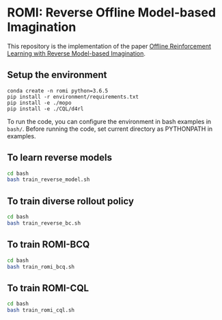 # ROMI: Reverse Offline Model-based Imagination

This repository is the implementation of the paper [Offline Reinforcement Learning with Reverse Model-based Imagination](https://arxiv.org/abs/2110.00188).

## Setup the environment

```
conda create -n romi python=3.6.5
pip install -r environment/requirements.txt
pip install -e ./mopo
pip install -e ./CQL/d4rl
```

To run the code, you can configure the environment in bash examples in `bash/`. Before running the code, set current directory as PYTHONPATH in examples.

## To learn reverse models
```bash
cd bash
bash train_reverse_model.sh
```

## To train diverse rollout policy
```bash
cd bash
bash train_reverse_bc.sh
```

## To train ROMI-BCQ
```bash
cd bash
bash train_romi_bcq.sh
```

## To train ROMI-CQL
```bash
cd bash
bash train_romi_cql.sh
```